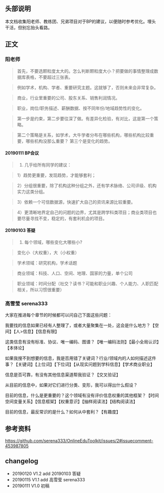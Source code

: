 ## 头部说明
本文档收集阳老师、教练团、兄弟项目对于BP的建议，以便随时参考优化。埋头干活，但别忘抬头看路。

##  正文

### 阳老师

>首先，不要选颗粒度太大的。怎么判断颗粒度大小？把要做的事情整理成数据库表格，不要超过三张表。

>例如学术，机构、学者、重要研究主题。这就够了，否则未来会非常复杂。

>商业，行业里重要的公司、股东关系、销售利润情况。

>职业，岗位/职务描述、薪酬数据、按不同年份/地域趋势性的变化。 


>第一步是约束，第二步要往深了做。有差异化检验，有对比，这是第一个策略。

>第二个策略是关系，如学术，大牛学者分布在哪些机构，哪些机构比较重要，哪些机构没那么重要？ 第三个是变化的趋势。


#### 20190111 BP会议

>1. 几乎给所有同学的建议：

>1）趋势更重要，发现趋势，才能够套利；

>2）分组很重要，除了机构这种分组之外，还有学术脉络、公司评级、机构实力这类分组。

>3）依赖一个可信数据源，快速扩大自己的资讯来源比较重要。

>4）更清晰地界定自己的问题的边界，尤其是跨学科类项目；商业类项目也要尽量寻找不变，稳定的，有套利机会的项目。

#### 20190103 答疑

>1. 每个领域，哪些变化大哪些小? 

>变化小（大权重），大（小权重） 

>学术领域：研究机构，学术话题 

>商业领域：科技、人口、空间、地理、国家的力量，单个公司 

>职业领域：时间分配（社交？读书？可能和职业兴趣、个人能力、人职匹配相关，所以习惯很重要）

### 高雪莹 serena333
大家在推进每个章节的时候都可以问自己下面这些问题：

我要找的信息如果已经有人整理了，或者大量聚集在一处，这会是什么地方？【空间】【人>信息】【信息有限】

这类信息有没有标准、协议、唯一编码、图谱？【唯一编码法则】【最小全局认识】【本体论】

如果我搜不到想要的信息，我是否用错了关键词？行业/领域内的人如何描述这件事？【关键词】【上位词】【下位词】【从现实问题到学科信息】【学术商业职业】

信息是否可靠，有没有其他信息渠道帮我验证？【交叉验证】

从目前的信息中，如果对它们进行分类、变形，我可以得出什么假设？

目前的信息，什么是更重要的？这个领域有没有评价信息权重的其他框架？【时间空间变量关系】【信息框架】【权重意识】【抽样阅读法】【结构阅读法】

目前的信息，最反常识的是什么？如何从中套利？【有趣度】

## 参考资料

https://github.com/serena333/OnlineEduToolkit/issues/2#issuecomment-453987805

## changelog
- 20190120 V1.2 add 20190103 答疑
- 20190115 V1.1 add 高雪莹 serena333
- 20190111 V1.0 初稿


